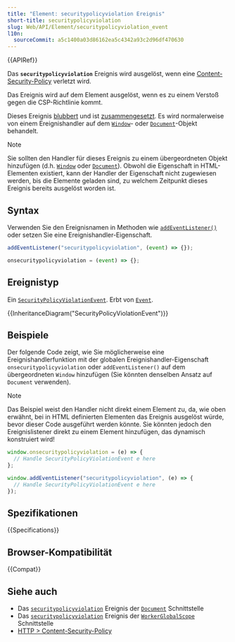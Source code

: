 ```yaml
---
title: "Element: securitypolicyviolation Ereignis"
short-title: securitypolicyviolation
slug: Web/API/Element/securitypolicyviolation_event
l10n:
  sourceCommit: a5c1400a03d86162ea5c4342a93c2d96df470630
---
```


{{APIRef}}

Das **`securitypolicyviolation`** Ereignis wird ausgelöst, wenn eine [Content-Security-Policy](/de/docs/Web/HTTP/CSP) verletzt wird.

Das Ereignis wird auf dem Element ausgelöst, wenn es zu einem Verstoß gegen die CSP-Richtlinie kommt.

Dieses Ereignis [blubbert](/de/docs/Learn/JavaScript/Building_blocks/Event_bubbling) und ist [zusammengesetzt](/de/docs/Web/API/Event/composed). Es wird normalerweise von einem Ereignishandler auf dem [`Window`](/de/docs/Web/API/Window)- oder [`Document`](/de/docs/Web/API/Document)-Objekt behandelt.

> [!NOTE]
> Sie sollten den Handler für dieses Ereignis zu einem übergeordneten Objekt hinzufügen (d.h. [`Window`](/de/docs/Web/API/Window) oder [`Document`](/de/docs/Web/API/Document)).
> Obwohl die Eigenschaft in HTML-Elementen existiert, kann der Handler der Eigenschaft nicht zugewiesen werden, bis die Elemente geladen sind, zu welchem Zeitpunkt dieses Ereignis bereits ausgelöst worden ist.

## Syntax

Verwenden Sie den Ereignisnamen in Methoden wie [`addEventListener()`](/de/docs/Web/API/EventTarget/addEventListener) oder setzen Sie eine Ereignishandler-Eigenschaft.

```js
addEventListener("securitypolicyviolation", (event) => {});

onsecuritypolicyviolation = (event) => {};
```

## Ereignistyp

Ein [`SecurityPolicyViolationEvent`](/de/docs/Web/API/SecurityPolicyViolationEvent). Erbt von [`Event`](/de/docs/Web/API/Event).

{{InheritanceDiagram("SecurityPolicyViolationEvent")}}

## Beispiele

Der folgende Code zeigt, wie Sie möglicherweise eine Ereignishandlerfunktion mit der globalen Ereignishandler-Eigenschaft `onsecuritypolicyviolation` oder `addEventListener()` auf dem übergeordneten `Window` hinzufügen (Sie könnten denselben Ansatz auf `Document` verwenden).

> [!NOTE]
> Das Beispiel weist den Handler nicht direkt einem Element zu, da, wie oben erwähnt, bei in HTML definierten Elementen das Ereignis ausgelöst würde, bevor dieser Code ausgeführt werden könnte.
> Sie könnten jedoch den Ereignislistener direkt zu einem Element hinzufügen, das dynamisch konstruiert wird!

```js
window.onsecuritypolicyviolation = (e) => {
  // Handle SecurityPolicyViolationEvent e here
};

window.addEventListener("securitypolicyviolation", (e) => {
  // Handle SecurityPolicyViolationEvent e here
});
```

## Spezifikationen

{{Specifications}}

## Browser-Kompatibilität

{{Compat}}

## Siehe auch

- Das [`securitypolicyviolation`](/de/docs/Web/API/Document/securitypolicyviolation_event) Ereignis der [`Document`](/de/docs/Web/API/Document) Schnittstelle
- Das [`securitypolicyviolation`](/de/docs/Web/API/WorkerGlobalScope/securitypolicyviolation_event) Ereignis der [`WorkerGlobalScope`](/de/docs/Web/API/WorkerGlobalScope) Schnittstelle
- [HTTP > Content-Security-Policy](/de/docs/Web/HTTP/CSP)
